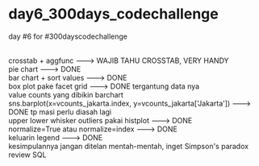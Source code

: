 # day6_300days_codechallenge
day #6 for #300dayscodechallenge


<br>
crosstab + aggfunc ---> WAJIB TAHU CROSSTAB, VERY HANDY <br>
pie chart ---> DONE <br>
bar chart + sort values ---> DONE <br>
box plot pake facet grid ---> DONE tergantung data nya <br>
value counts yang dibikin barchart <br>
sns.barplot(x=vcounts_jakarta.index, y=vcounts_jakarta['Jakarta']) ---> DONE tp masi perlu diasah lagi <br>
upper lower whisker outliers pakai histplot ---> DONE<br> 
normalize=True atau normalize=index ---> DONE <br>
keluarin legend ---> DONE <br>
kesimpulannya jangan ditelan mentah-mentah, inget Simpson's paradox <br>
review SQL 
